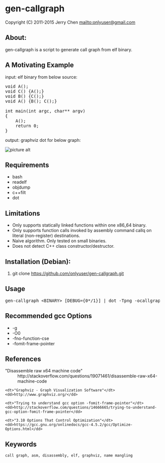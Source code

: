 gen-callgraph
=============

Copyright (C) 2011-2015 Jerry Chen <mailto:onlyuser@gmail.com>

About:
------

gen-callgraph is a script to generate call graph from elf binary.

A Motivating Example
--------------------

input: elf binary from below source:
<pre>
void A();
void C() {A();}
void B() {C();}
void A() {B(); C();}

int main(int argc, char** argv)
{
    A();
    return 0;
}
</pre>

output: graphviz dot for below graph:

![picture alt](https://sites.google.com/site/onlyuser/files/gen-callgraph.png "gen-callgraph")

Requirements
------------

* bash
* readelf
* objdump
* c++filt
* dot

Limitations
-----------

<ul>
    <li>Only supports statically linked functions within one x86_64 binary.</li>
    <li>Only supports function calls invoked by assembly command callq on literal (non-register) destinations.</li>
    <li>Naive algorithm. Only tested on small binaries.</li>
    <li>Does not detect C++ class constructor/destructor.</li>
</ul>

Installation (Debian):
----------------------

1. git clone https://github.com/onlyuser/gen-callgraph.git

Usage
-----

<pre>
gen-callgraph &lt;BINARY&gt; [DEBUG={0*/1}] | dot -Tpng -ocallgraph.png
</pre>

Recommended gcc Options
-----------------------

<ul>
    <li>-g</li>
    <li>-O0</li>
    <li>-fno-function-cse</li>
    <li>-fomit-frame-pointer</li>
</ul>

References
----------

<dl>
    <dt>"Disassemble raw x64 machine code"</dt>
    <dd>http://stackoverflow.com/questions/19071461/disassemble-raw-x64-machine-code</dd>

    <dt>"Graphviz - Graph Visualization Software"</dt>
    <dd>http://www.graphviz.org/</dd>

    <dt>"Trying to understand gcc option -fomit-frame-pointer"</dt>
    <dd>http://stackoverflow.com/questions/14666665/trying-to-understand-gcc-option-fomit-frame-pointer</dd>

    <dt>"3.10 Options That Control Optimization"</dt>
    <dd>https://gcc.gnu.org/onlinedocs/gcc-4.5.2/gcc/Optimize-Options.html</dd>
</dl>

Keywords
--------

    call graph, asm, disassembly, elf, graphviz, name mangling
